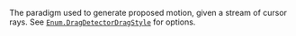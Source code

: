The paradigm used to generate proposed motion, given a stream of cursor
rays. See [`Enum.DragDetectorDragStyle`](https://create.roblox.com/docs/reference/engine/enums/DragDetectorDragStyle) for options.